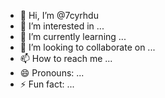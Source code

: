 - 👋 Hi, I’m @7cyrhdu
- 👀 I’m interested in ...
- 🌱 I’m currently learning ...
- 💞️ I’m looking to collaborate on ...
- 📫 How to reach me ...
- 😄 Pronouns: ...
- ⚡ Fun fact: ...

<!---
7cyrhdu/7cyrhdu is a ✨ special ✨ repository because its `README.md` (this file) appears on your GitHub profile.
You can click the Preview link to take a look at your changes.
--->

